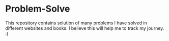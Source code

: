 # Problem-Solve
This repository contains solution of many problems I have solved in different websites and books. I believe this will help me to track my journey. :)
